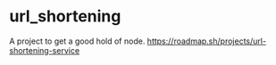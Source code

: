 # url_shortening
A project to get a good hold of node.
https://roadmap.sh/projects/url-shortening-service
